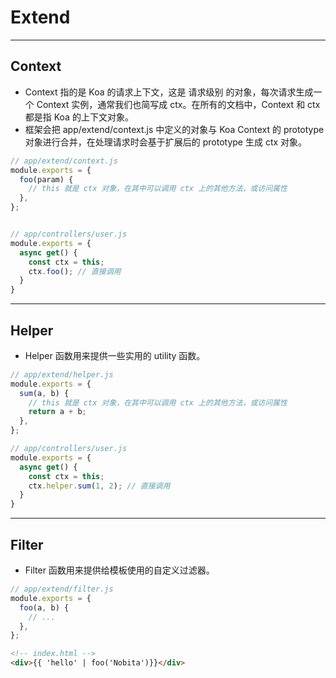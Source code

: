 # Extend
---

## Context

- Context 指的是 Koa 的请求上下文，这是 请求级别 的对象，每次请求生成一个 Context 实例，通常我们也简写成 ctx。在所有的文档中，Context 和 ctx 都是指 Koa 的上下文对象。
- 框架会把 app/extend/context.js 中定义的对象与 Koa Context 的 prototype 对象进行合并，在处理请求时会基于扩展后的 prototype 生成 ctx 对象。

```js
// app/extend/context.js
module.exports = {
  foo(param) {
    // this 就是 ctx 对象，在其中可以调用 ctx 上的其他方法，或访问属性
  },
};


// app/controllers/user.js
module.exports = {
  async get() {
    const ctx = this;
    ctx.foo(); // 直接调用
  }
}
```
---

## Helper

- Helper 函数用来提供一些实用的 utility 函数。

```js
// app/extend/helper.js
module.exports = {
  sum(a, b) {
    // this 就是 ctx 对象，在其中可以调用 ctx 上的其他方法，或访问属性
    return a + b;
  },
};

// app/controllers/user.js
module.exports = {
  async get() {
    const ctx = this;
    ctx.helper.sum(1, 2); // 直接调用
  }
}
```
---

## Filter

- Filter 函数用来提供给模板使用的自定义过滤器。

```js
// app/extend/filter.js
module.exports = {
  foo(a, b) {
    // ...
  },
};
```

```html
<!-- index.html -->
<div>{{ 'hello' | foo('Nobita')}}</div>
```
